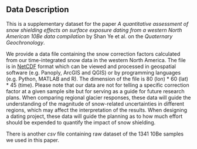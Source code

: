 ## Data Description

This is a supplementary dataset for the paper _A quantitative assessment of snow shielding effects on surface exposure dating from a western North American 10Be data compilation_ by Shan Ye et al. on the _Quaternary Geochronology_.

We provide a data file containing the snow correction factors calculated from our time-integrated snow data in the western North America. The file is in [NetCDF](https://www.unidata.ucar.edu/software/netcdf/) format which can be viewed and processed in geospatial software (e.g. Panoply, ArcGIS and QGIS) or by programming languages (e.g. Python, MATLAB and R). The dimension of the file is 80 (lon) * 60 (lat) * 45 (time). Please note that our data are not for telling a specific correction factor at a given sample site but for serving as a guide for future research plans. When comparing regional glacier responses, these data will guide the understanding of the magnitude of snow-related uncertainties in different regions, which may affect the interpretation of the results. When designing a dating project, these data will guide the planning as to how much effort should be expended to quantify the impact of snow shielding.

There is another _csv_ file containing raw dataset of the 1341 10Be samples we used in this paper.
